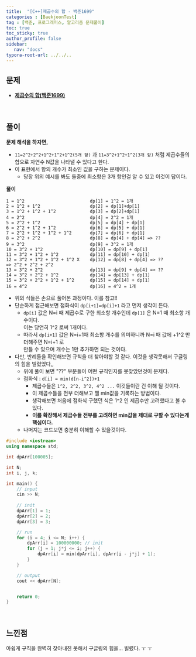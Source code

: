 ```yaml
---
title:  "[C++]제곱수의 합 - 백준1699"
categories : [BaekjoonTest]
tag : [백준, 프로그래머스, 알고리즘 문제풀이]
toc: true
toc_sticky: true
author_profile: false
sidebar:
   nav: "docs"
typora-root-url: ../../..
---
```




## 문제

* **[제곱수의 합(백준1699)](https://www.acmicpc.net/problem/1699)**

<br>

## 풀이

**문제 해석을 하자면,**

* `11=2^2+2^2+1^2+1^2+1^2(5개 항)` 과 `11=3^2+1^2+1^2(3개 항)` 처럼 제곱수들의 합으로 자연수 N값을 나타낼 수 있다고 한다.
* 이 표현에서 항의 개수가 최소인 값을 구하는 문제이다.
  * 당장 위의 예시를 봐도 둘중에 최소항은 3개 항인걸 알 수 있고 이것이 답이다.




**풀이**

```
1 = 1^2							dp[1] = 1^2 = 1개
2 = 1^2 + 1^2					dp[2] = dp[1]+dp[1]
3 = 1^2 + 1^2 + 1^2				dp[3] = dp[2]+dp[1]
4 = 2^2							dp[4] = 2^2 = 1개
5 = 2^2 + 1^2					dp[5] = dp[4] + dp[1]
6 = 2^2 + 1^2 + 1^2				dp[6] = dp[5] + dp[1]
7 = 2^2 + 1^2 + 1^2 + 1^2		dp[7] = dp[6] + dp[1]
8 = 2^2 + 2^2					dp[8] = dp[4] + dp[4] => ??
9 = 3^2							dp[9] = 3^2 = 1개
10 = 3^2 + 1^2					dp[10] = dp[9] + dp[1]
11 = 3^2 + 1^2 + 1^2			dp[11] = dp[10] + dp[1]
12 = 3^2 + 1^2 + 1^2 + 1^2 X	dp[12] = dp[8] + dp[4] => ??
=> 2^2 + 2^2 + 2^2				
13 = 3^2 + 2^2					dp[13] = dp[9] + dp[4] => ??
14 = 3^2 + 2^2 + 1^2			dp[14] = dp[13] + dp[1]
15 = 3^2 + 2^2 + 1^2 + 1^2		dp[15] = dp[14] + dp[1]
16 = 4^2						dp[16] = 4^2 = 1개
```

- 위의 식들은 손으로 풀어본 과정이다. 이를 참고!!
- 단순하게 접근해보면 점화식이 `dp[i+1]=dp[i]+1` 라고 먼저 생각이 든다.
  - `dp[i]` 값은 N=i 때 제곱수로 구한 최소항 개수인데 `dp[1]` 은 N=1 때 최소항 개수이다.   
    이는 당연히 1^2 로써 1개이다.
  - 따라서 `dp[i+1]` 값은 N=i+1때 최소항 개수를 의미하니까 N=i 때 값에 +1^2 만 더해주면 N=i+1 로   
    만들 수 있으며 개수는 1만 추가하면 되는 것이다.
- 다만, 반례들을 확인해보면 규칙을 더 찾아야할 것 같다. 이것을 생각못해서 구글링의 힘을 빌렸었다,,
  - 위에 풀이 보면 "??" 부분들이 어떤 규칙인지를 못찾았던것이 문제다.
  - 점화식 : `d[i] = min(d[n-i^2])+1`
    - 제곱수들은 `1^2, 2^2, 3^2, 4^2 ...` 이것들이란 건 이해 될 것이다.
    - 이 제곱수들을 전부 더해보고 젤 min값을 기록하는 방법이다.
    - 생각해보면 처음에 점화식 구했던 식은 1^2 인 제곱수만 고려했다고 볼 수 있다.
    - **이를 확장해서 제곱수들 전부를 고려하면 min값을 제대로 구할 수 있다는게 핵심이다.**
  - 나머지는 코드보면 충분히 이해할 수 있을것이다.




```c++
#include <iostream>
using namespace std;

int dpArr[100005];

int N;
int i, j, k;

int main() {
	// input
	cin >> N;
	
	// init
	dpArr[1] = 1;
	dpArr[2] = 2;
	dpArr[3] = 3;

	// run
	for (i = 4; i <= N; i++) {
		dpArr[i] = 100000000; // init
		for (j = 1; j*j <= i; j++) {
			dpArr[i] = min(dpArr[i], dpArr[i - j*j] + 1);
		}
	}

	// output
	cout << dpArr[N];


	return 0;
}
```

<br>

## 느낀점

아쉽게 규칙을 완벽히 찾아내진 못해서 구글링의 힘을... 빌렸다. ㅜ ㅜ
